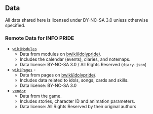 ## Data

All data shared here is licensed under BY-NC-SA 3.0 unless otherwise specified.

### Remote Data for INFO PRIDE

-   [`wikiModules`](./wikiModules)
    -   Data from modules on [bwiki/idolypride/](https://wiki.biligame.com/idolypride/).
    -   Includes the calendar (events), diaries, and notemaps.
    -   Data license: BY-NC-SA 3.0 / All Rights Reserved (`diary.json`)
-   [`wikiPages`](./wikiPages) -
    -   Data from pages on [bwiki/idolypride/](https://wiki.biligame.com/idolypride/).
    -   Includes data related to idols, songs, cards and skills.
    -   Data license: BY-NC-SA 3.0
-   [`vendor`](./vendor)
    -   Data from the game.
    -   Includes stories, character ID and animation parameters.
    -   Data license: All Rights Reserved by their original authors
